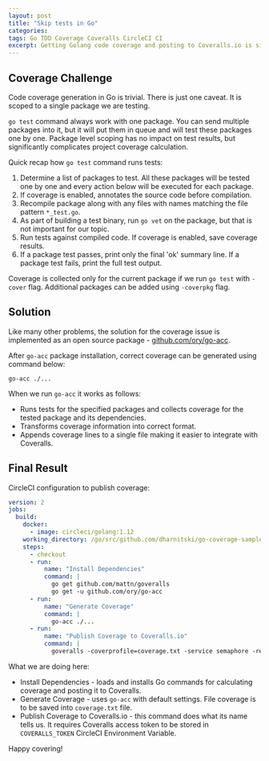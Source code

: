 ```yaml
---
layout: post
title: "Skip tests in Go"
categories: 
tags: Go TDD Coverage Coveralls CircleCI CI
excerpt: Getting Golang code coverage and posting to Coveralls.io is simple. Or not?  
---
```

## Coverage Challenge

Code coverage generation in Go is trivial. There is just one caveat. It is scoped to a single package we are testing.

`go test` command always work with one package. You can send multiple packages into it, but it will put them in queue and  will test these packages one by one. Package level scoping has no impact on test results, but significantly complicates project coverage calculation.

Quick recap how `go test` command runs tests:

1. Determine a list of packages to test. All these  packages will be tested one by one and every action below will be executed for each package.
1. If coverage is enabled, annotates the source code before compilation.
1. Recompile package along with any files with names matching the file pattern `*_test.go`.
1. As part of building a test binary, run `go vet` on the package, but that is not important for our topic.
1. Run tests against compiled code. If coverage is enabled, save coverage results.
1. If a package test passes, print only the final 'ok' summary line. If a package test fails, print the full test output.

Coverage is collected only for the current package if we run `go test` with `-cover` flag. Additional packages can be added using `-coverpkg` flag.

## Solution

Like many other problems, the solution for the coverage issue is implemented as an open source package - [github.com/ory/go-acc](https://github.com/ory/go-acc).

After `go-acc` package installation, correct coverage can be generated using command below:

    go-acc ./...

When we run `go-acc` it works as follows:

* Runs tests for the specified packages and collects coverage for the tested package and its dependencies.
* Transforms coverage information into correct format.
* Appends coverage lines to a single file making it easier to integrate with Coveralls.

## Final Result

CircleCI configuration to publish coverage:

```yml
version: 2
jobs:
  build:
    docker:
      - image: circleci/golang:1.12
    working_directory: /go/src/github.com/dharnitski/go-coverage-sample
    steps:
      - checkout
      - run:
          name: "Install Dependencies"
          command: |
            go get github.com/mattn/goveralls
            go get -u github.com/ory/go-acc
      - run:
          name: "Generate Coverage"
          command: |
            go-acc ./...
      - run:
          name: "Publish Coverage to Coveralls.io"
          command: |
            goveralls -coverprofile=coverage.txt -service semaphore -repotoken $COVERALLS_TOKEN
```

What we are doing here:

* Install Dependencies - loads and installs Go commands for calculating coverage and posting it to Coveralls.
* Generate Coverage - uses `go-acc` with default settings. File coverage is to be saved into `coverage.txt` file.
* Publish Coverage to Coveralls.io - this command does what its name tells us. It requires Coveralls access token to be stored in `COVERALLS_TOKEN` CircleCI Environment Variable.

Happy covering!